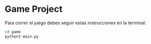 # Game Project

Para correr el juego debes seguir estas instrucciones en la terminal:

```sh
cd game
python3 main.py
```